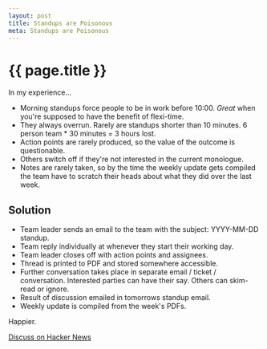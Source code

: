 ```yaml
---
layout: post
title: Standups are Poisonous
meta: Standups are Poisonous
---
```


# {{ page.title }}

In my experience…

- Morning standups force people to be in work before 10:00. _Great_ when you're supposed to have the benefit of flexi-time.
- They always overrun. Rarely are standups shorter than 10 minutes. 6 person team * 30 minutes = 3 hours lost.
- Action points are rarely produced, so the value of the outcome is questionable.
- Others switch off if they're not interested in the current monologue.
- Notes are rarely taken, so by the time the weekly update gets compiled the team have to scratch their heads about what they did over the last week.

## Solution

- Team leader sends an email to the team with the subject: YYYY-MM-DD standup.
- Team reply individually at whenever they start their working day.
- Team leader closes off with action points and assignees.
- Thread is printed to PDF and stored somewhere accessible.
- Further conversation takes place in separate email / ticket / conversation. Interested parties can have their say. Others can skim-read or ignore.
- Result of discussion emailed in tomorrows standup email.
- Weekly update is compiled from the week's PDFs.

Happier.

[Discuss on Hacker News](https://news.ycombinator.com/item?id=5465023)